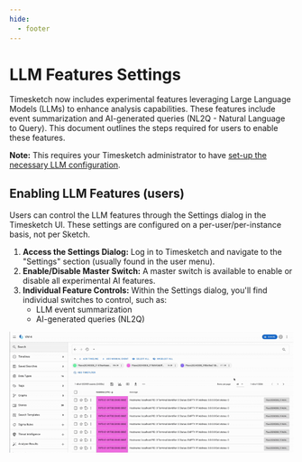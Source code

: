 ```yaml
---
hide:
  - footer
---
```


# LLM Features Settings

Timesketch now includes experimental features leveraging Large Language Models (LLMs) to enhance analysis capabilities. These features include event summarization and AI-generated queries (NL2Q - Natural Language to Query). This document outlines the steps required for users to enable these features.

**Note:** This requires your Timesketch administrator to have [set-up the necessary LLM configuration](../admin/llm-features.md).

## Enabling LLM Features (users)

Users can control the LLM features through the Settings dialog in the Timesketch UI. These settings are configured on a per-user/per-instance basis, not per Sketch.

1.  **Access the Settings Dialog:** Log in to Timesketch and navigate to the "Settings" section (usually found in the user menu).
2.  **Enable/Disable Master Switch:** A master switch is available to enable or disable all experimental AI features.
3.  **Individual Feature Controls:**  Within the Settings dialog, you'll find individual switches to control, such as:
    *   LLM event summarization
    *   AI-generated queries (NL2Q)

![Enabling LLM features](/assets/images/enable_ts_llm_features.gif)

